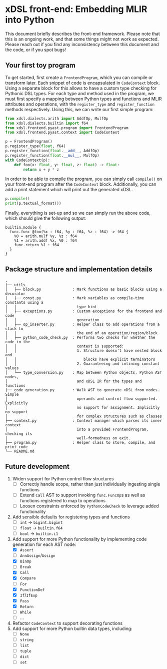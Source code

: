 # xDSL front-end: Embedding MLIR into Python

This document briefly describes the front-end framework. Please note that this
is an ongoing work, and that some things might not work as expected. Please
reach out if you find any inconsistency between this document and the code, or
if you spot bugs!

## Your first toy program

To get started, first create a `FrontendProgram`, which you can compile or
transform later. Each snippet of code is encapsulated in `CodeContext` block.
Using a separate block for this allows to have a custom type checking for
Pythonic DSL types. For each type and method used in the program, we must first
specify a mapping between Python types and functions and MLIR attributes and
operations, with the `register_type` and `register_function` methods
respectively. Using this, we can write our first simple program:

```python
from xdsl.dialects.arith import AddfOp, MulfOp
from xdsl.dialects.builtin import f64
from xdsl.frontend.pyast.program import FrontendProgram
from xdsl.frontend.pyast.context import CodeContext

p = FrontendProgram()
p.register_type(float, f64)
p.register_function(float.__add__, AddfOp)
p.register_function(float.__mul__, MulfOp)
with CodeContext(p):
    def foo(x: float, y: float, z: float) -> float:
        return x + y * z
```

In order to be able to compile the program, you can simply call `compile()` on
your front-end program after the `CodeContext` block. Additionally, you can add
a print statement which will print out the generated xDSL.

```python
p.compile()
print(p.textual_format())
```

Finally, everything is set-up and so we can simply run the above code, which
should give the following output:

```mlir
builtin.module {
  func.func @foo(%x : f64, %y : f64, %z : f64) -> f64 {
    %0 = arith.mulf %y, %z : f64
    %1 = arith.addf %x, %0 : f64
    func.return %1 : f64
  }
}
```

## Package structure and implementation details

```text
.
├── utils
│   ├── block.py              : Mark functions as basic blocks using a decorator
│   ├── const.py              : Mark variables as compile-time constants using a
│   │                           type hint
│   ├── exceptions.py         : Custom exceptions for the frontend and code 
│   │                           generation
│   ├── op_inserter.py        : Helper class to add operations from a stack to
│   │                           the end of an operation/region/block
│   ├── python_code_check.py  : Performs two checks for whether the code in the
│   │                           context is supported:
│   │                           1. Structure doesn't have nested block and
│   │                              blocks have explicit terminators
│   │                           2. Guaranteeing and inlining constant values
│   └── type_conversion.py    : Map between Python objects, Python AST nodes,
│                               and xDSL IR for the types and functions
├── code_generation.py        : Walk AST to generate xDSL from nodes. Simple
│                               operands and control flow supported. Explicitly
│                               no support for assignment. Implicitly no support
│                               for complex structures such as classes
├── context.py                : Context manager which parses its inner context
│                               into a provided FrontendProgram, checking its
│                               well-formedness on exit.
├── program.py                : Helper class to store, compile, and print code
└── README.md
```


## Future development

1. Widen support for Python control flow structures
   - [ ] Correctly handle scope, rather than just individually ingesting single
         functions
   - [ ] Extend `Call` AST to support invoking `func.FuncOp`s as well as
         functions registered to map to operations
   - [ ] Loosen constraints enforced by `PythonCodeCheck` to leverage added
         functionality
2. Add sensible defaults for registering types and functions
   - [ ] `int` -> `bigint.bigint`
   - [ ] `float` -> `builtin.f64`
   - [ ] `bool` -> `builtin.i1`
3. Add support for more Python functionality by implementing code generation for
   each AST node:
   - [x] `Assert`
   - [ ] `AnnAssign`/`Assign`
   - [x] `BinOp`
   - [ ] `Break`
   - [x] `Call`
   - [x] `Compare`
   - [ ] `For`
   - [x] `FunctionDef`
   - [x] `If`/`IfExp`
   - [x] `Pass`
   - [x] `Return`
   - [ ] `While`
   - [ ] ...
4. Refactor `CodeContext` to support decorating functions
5. Add support for more Python builtin data types, including:
   - [ ] `None`
   - [ ] `string`
   - [ ] `list`
   - [ ] `tuple`
   - [ ] `dict`
   - [ ] `set`
